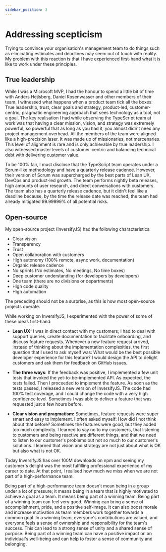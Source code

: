 ```yaml
---
sidebar_position: 3
---
```


# Addressing scepticism

Trying to convince your organisation's management team to do things such as eliminating estimates and deadlines may seem out of touch with reality. My problem with this reaction is that I have experienced first-hand what it is like to work under these principles.

## True leadership
While I was a Microsoft MVP, I had the honour to spend a little bit of time with Anders Hejlsberg, Daniel Rosenwasser and other members of their team. I witnessed what happens when a product team tick all the boxes: True leadership, trust, clear goals and strategy, product-led, customer-centric, pragmatic engineering approach that sees technology as a tool, not a goal. The key realisation I had while observing the TypeScript team at work was that having a clear mission, vision, and strategy was extremely powerful, so powerful that as long as you had it, you almost didn't need any project management overhead. All the members of the team were aligned like a high-precision laser. It was made up of missionaries, not mercenaries. This level of alignment is rare and is only achievable by true leadership. I also witnessed master levels of customer-centric and balancing technical debt with delivering customer value.

To be 100% fair, I must disclose that the TypeScript team operates under a Scrum-like methodology and have a quarterly release cadence. However, their version of Scrum was supercharged by the best parts of Lean UX, DevOps and product-led growth. The team performs nightly beta releases, high amounts of user research, and direct conversations with customers. The team also has a quarterly release cadence, but it didn't feel like a deadline because, by the time the release date was reached, the team had already mitigated 99.99999% of all potential risks.

## Open-source
My open-source project (InversifyJS) had the following characteristics:

- Clear vision
- Transparency
- Trust 
- Open collaboration with customers
- High autonomy (100% remote, async work, documentation)
- Organic release cadence
- No sprints (No estimates, No meetings, No time boxes)
- Deep customer understanding (for developers by developers)
- One team (there are no divisions or departments)
- High code quality
- High automation

The preceding should not be a surprise, as this is how most open-source projects operate.

While working on InversifyJS, I experimented with the power of some of these ideas first-hand:

- **Lean UX:** I was in direct contact with my customers; I had to deal with support queries, create documentation to facilitate onboarding, and discuss feature requests. Whenever a new feature request arrived, instead of thinking about the implementation complexities, the first question that I used to ask myself was: What would be the best possible developer experience for this feature? I would design the API to delight customers and ask them for feedback on GitHub issues. 

- **The three ways:** If the feedback was positive, I implemented a few unit tests that invoked the yet-to-be-implemented API. As expected, the tests failed. Then I proceeded to implement the feature. As soon as the tests passed, I released a new version of InversifyJS. The code had 100% test coverage, and I could change the code with a very high confidence level. Sometimes I was able to deliver a feature that was requested just a few hours before.

- **Clear vision and pragmatism:** Sometimes, feature requests were super smart and easy to implement. I often asked myself: How did I not think about that before? Sometimes the features were good, but they added too much complexity. I learned to say no to my customers, that listening to customers and being reactive are different things, and that we need to listen to our customer's problems but not so much to our customer's solutions. I learned that vision and strategy are not just about what is OK but also what is not OK.

Today InversifyJS has over 100M downloads on npm and seeing my customer's delight was the most fulfilling professional experience of my career to date. At that point, I realised how much we miss when we are not part of a high-performance team. 

Being part of a high-performance team doesn't mean being in a group under a lot of pressure; it means being in a team that is highly motivated to achieve a goal as a team. It means being part of a winning team. Being part of a winning team can feel very good. Winning can bring a sense of accomplishment, pride, and a positive self-image. It can also boost morale and increase motivation as team members work together towards a common goal. In a winning team, everyone's contributions are valued, and everyone feels a sense of ownership and responsibility for the team's success. This can lead to a strong sense of unity and a shared sense of purpose. Being part of a winning team can have a positive impact on an individual's well-being and can help to foster a sense of community and belonging.
